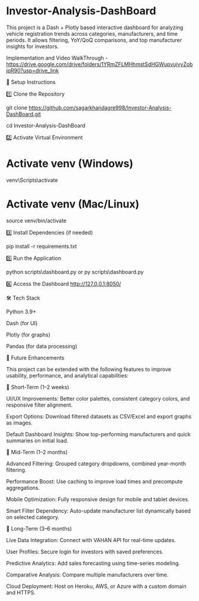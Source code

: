 # Investor-Analysis-DashBoard

This project is a Dash + Plotly based interactive dashboard for analyzing vehicle registration trends across categories, manufacturers, and time periods.
It allows filtering, YoY/QoQ comparisons, and top manufacturer insights for investors.

Implementation and Video WalkThrough - https://drive.google.com/drive/folders/1YRmZFLMHhmstSdHGWupvujvyZobjpR90?usp=drive_link

🚀 Setup Instructions

1️⃣ Clone the Repository

git clone https://github.com/sagarkhandagre998/Investor-Analysis-DashBoard.git

cd Investor-Analysis-DashBoard

2️⃣ Activate Virtual Environment

# Activate venv (Windows)
venv\Scripts\activate

# Activate venv (Mac/Linux)
source venv/bin/activate

3️⃣ Install Dependencies (if needed)

pip install -r requirements.txt

5️⃣ Run the Application

python scripts\dashboard.py or py scripts\dashboard.py

6️⃣ Access the Dashboard
  http://127.0.0.1:8050/

🛠 Tech Stack
  
Python 3.9+

Dash (for UI)

Plotly (for graphs)

Pandas (for data processing)

🚀 Future Enhancements

This project can be extended with the following features to improve usability, performance, and analytical capabilities:

🔹 Short-Term (1–2 weeks)

UI/UX Improvements: Better color palettes, consistent category colors, and responsive filter alignment.

Export Options: Download filtered datasets as CSV/Excel and export graphs as images.

Default Dashboard Insights: Show top-performing manufacturers and quick summaries on initial load.

🔹 Mid-Term (1–2 months)

Advanced Filtering: Grouped category dropdowns, combined year-month filtering.

Performance Boost: Use caching to improve load times and precompute aggregations.

Mobile Optimization: Fully responsive design for mobile and tablet devices.

Smart Filter Dependency: Auto-update manufacturer list dynamically based on selected category.

🔹 Long-Term (3–6 months)

Live Data Integration: Connect with VAHAN API for real-time updates.

User Profiles: Secure login for investors with saved preferences.

Predictive Analytics: Add sales forecasting using time-series modeling.

Comparative Analysis: Compare multiple manufacturers over time.

Cloud Deployment: Host on Heroku, AWS, or Azure with a custom domain and HTTPS.

